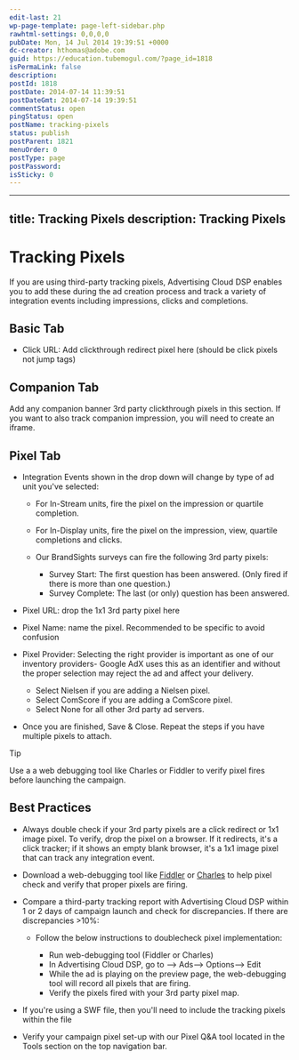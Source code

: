 ```yaml
---
edit-last: 21
wp-page-template: page-left-sidebar.php
rawhtml-settings: 0,0,0,0
pubDate: Mon, 14 Jul 2014 19:39:51 +0000
dc-creator: hthomas@adobe.com
guid: https://education.tubemogul.com/?page_id=1818
isPermaLink: false
description: 
postId: 1818
postDate: 2014-07-14 11:39:51
postDateGmt: 2014-07-14 19:39:51
commentStatus: open
pingStatus: open
postName: tracking-pixels
status: publish
postParent: 1821
menuOrder: 0
postType: page
postPassword: 
isSticky: 0
---
```


---
title: Tracking Pixels
description: Tracking Pixels
---
# Tracking Pixels

If you are using third-party tracking pixels, Advertising Cloud DSP enables you to add these during the ad creation process and  track a variety of integration events including impressions, clicks and completions.



## Basic Tab

* Click URL: Add clickthrough redirect pixel here (should be click pixels not jump tags)

## Companion Tab

Add any companion banner 3rd party clickthrough pixels in this section. If you want to also track companion impression, you will need to create an iframe.

## Pixel Tab


* Integration Events shown in the drop down will change by type of ad unit you've selected:

    * For In-Stream units, fire the pixel on the impression or quartile completion.
    * For In-Display units, fire the pixel on the impression, view, quartile completions and clicks.
    * Our BrandSights surveys can fire the following 3rd party pixels:

        * Survey Start: The first question has been answered. (Only fired if there is more than one question.)
        * Survey Complete: The last (or only) question has been answered.

* Pixel URL: drop the 1x1 3rd party pixel here
* Pixel Name: name the pixel. Recommended to be specific to avoid confusion
* Pixel Provider: Selecting the right provider is important as one of our inventory providers- Google AdX uses this as an identifier and without the proper selection may reject the ad and affect your delivery.

    * Select Nielsen if you are adding a Nielsen pixel.
    * Select ComScore if you are adding a ComScore pixel.
    * Select None for all other 3rd party ad servers.

* Once you are finished, Save & Close. Repeat the steps if you have multiple pixels to attach.


>[!TIP]
>
> Use a a web debugging tool like Charles or Fiddler to verify pixel fires before launching the campaign. 

## Best Practices

* Always double check if your 3rd party pixels are a click redirect or 1x1 image pixel. To verify, drop the pixel on a browser. If it redirects, it's a click tracker; if it shows an empty blank browser, it's a 1x1 image pixel that can track any integration event.
* Download a web-debugging tool like [Fiddler](https://www.telerik.com/fiddler) or  [Charles](https://www.charlesproxy.com/) to help pixel check and verify that proper pixels are firing.

* Compare a third-party tracking report with Advertising Cloud DSP within 1 or 2 days of campaign launch and check for discrepancies. If there are discrepancies >10%:

    * Follow the below instructions to doublecheck pixel implementation:

        * Run web-debugging tool (Fiddler or Charles)
        * In Advertising Cloud DSP, go to –> Ads–> Options–> Edit
        * While the ad is playing on the preview page, the web-debugging tool will record all pixels that are firing.
        * Verify the pixels fired with your 3rd party pixel map.

* If you're using a SWF file, then you'll need to include the tracking pixels within the file
* Verify your campaign pixel set-up with our Pixel Q&A tool located in the Tools section on the top navigation bar.
